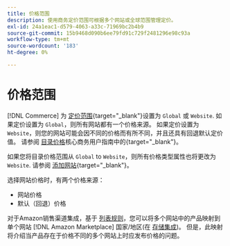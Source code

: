 ```yaml
---
title: 价格范围
description: 使用商务定价范围可根据多个网站或全球范围管理定价。
exl-id: 24a1eac1-d579-4063-a33c-71969bc2b4b9
source-git-commit: 15b9468d090b6ee79fd91c729f2481296e98c93a
workflow-type: tm+mt
source-wordcount: '183'
ht-degree: 0%

---
```


# 价格范围

[!DNL Commerce] 为 [定价范围](https://docs.magento.com/user-guide/configuration/catalog/catalog.html#price){target=&quot;_blank&quot;}设置为 `Global` 或 `Website`. 如果定价设置为 `Global`，则所有网站都有一个价格来源。 如果定价设置为 `Website`，则您的网站可能会因不同的价格而有所不同，并且还具有回退默认定价值。 请参阅 [目录价格](https://docs.magento.com/user-guide/configuration/catalog/catalog.html#price)核心商务用户指南中的{target=&quot;_blank&quot;}。

如果您将目录价格范围从 `Global` to `Website`，则所有价格类型属性也将更改为 `Website`. 请参阅 [添加网站](https://docs.magento.com/user-guide/stores/stores-all-create-website.html){target=&quot;_blank&quot;}。

选择网站价格时，有两个价格来源：

- 网站价格
- 默认（回退）价格

对于Amazon销售渠道集成，基于 [列表规则](./listing-rules.md)，您可以将多个网站中的产品映射到单个网站 [!DNL Amazon Marketplace] 国家/地区(在 [存储集成](./store-integration.md))。 但是，此映射将介绍当产品存在于价格不同的多个网站上时应发布价格的问题。
